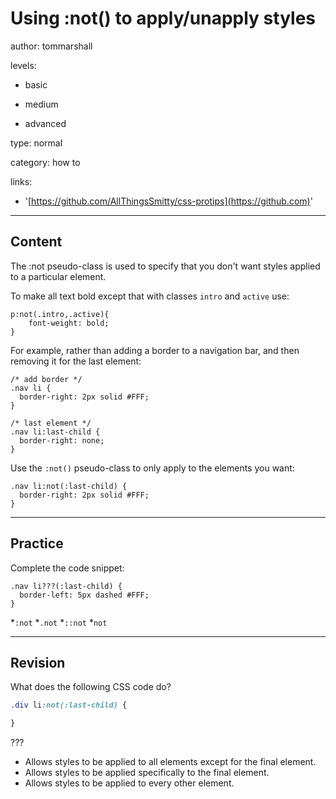 # Using :not() to apply/unapply styles
author: tommarshall

levels:

  - basic

  - medium

  - advanced

type: normal

category: how to

links:

  - '[https://github.com/AllThingsSmitty/css-protips](https://github.com)'

---
## Content

The :not pseudo-class is used to specify that you don't want styles applied to a particular element.

To make all text bold except that with classes `intro` and `active` use:

```
p:not(.intro,.active){
    font-weight: bold;
}
```

For example, rather than adding a border to a navigation bar, and then removing it for the last element:

```
/* add border */
.nav li {
  border-right: 2px solid #FFF;
}

/* last element */
.nav li:last-child {
  border-right: none;
}
```
Use the `:not()` pseudo-class to only apply to the elements you want:

```
.nav li:not(:last-child) {
  border-right: 2px solid #FFF;
}
```


---
## Practice

Complete the code snippet:

```
.nav li???(:last-child) { 
  border-left: 5px dashed #FFF; 
} 
```
*`:not` 
*`.not` 
*`::not` 
*`not`

---
## Revision

What does the following CSS code do? 
```css
.div li:not(:last-child) {

}
```
???
* Allows styles to be applied to all elements except for the final element.
* Allows styles to be applied specifically to the final element.
* Allows styles to be applied to every other element.
